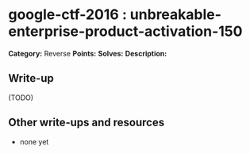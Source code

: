 # google-ctf-2016 : unbreakable-enterprise-product-activation-150

**Category:** Reverse
**Points:** 
**Solves:** 
**Description:**



## Write-up

(TODO)

## Other write-ups and resources

* none yet
